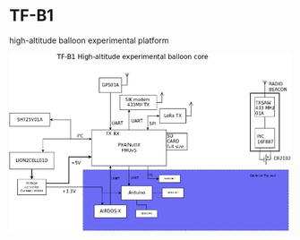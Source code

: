# TF-B1
high-altitude balloon experimental platform


![Block diagram](doc/img/block_schematics.png)
